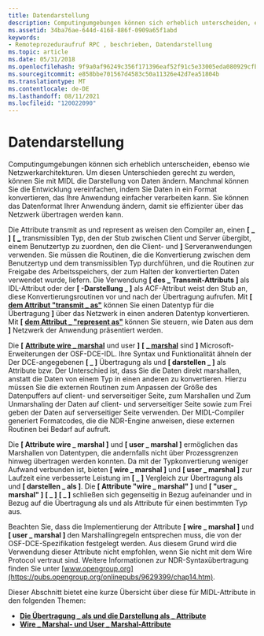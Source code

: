 ```yaml
---
title: Datendarstellung
description: Computingumgebungen können sich erheblich unterscheiden, ebenso wie Netzwerkarchitekturen.
ms.assetid: 34ba76ae-644d-4168-886f-0909a65f1abd
keywords:
- Remoteprozeduraufruf RPC , beschrieben, Datendarstellung
ms.topic: article
ms.date: 05/31/2018
ms.openlocfilehash: 9f9a0af96249c356f171396eaf52f91c5e33005eda080929cfbd8eecde27ffa3
ms.sourcegitcommit: e858bbe701567d4583c50a11326e42d7ea51804b
ms.translationtype: MT
ms.contentlocale: de-DE
ms.lasthandoff: 08/11/2021
ms.locfileid: "120022090"
---
```

# <a name="data-representation"></a>Datendarstellung

Computingumgebungen können sich erheblich unterscheiden, ebenso wie Netzwerkarchitekturen. Um diesen Unterschieden gerecht zu werden, können Sie mit MIDL die Darstellung von Daten ändern. Manchmal können Sie die Entwicklung vereinfachen, indem Sie Daten in ein Format konvertieren, das Ihre Anwendung einfacher verarbeiten kann. Sie können das Datenformat Ihrer Anwendung ändern, damit sie effizienter über das Netzwerk übertragen werden kann.

Die Attribute transmit as und represent as weisen den Compiler an, einen **\[** [**\_**](/windows/desktop/Midl/transmit-as) **\]** **\[** [**\_**](/windows/desktop/Midl/represent-as) transmissiblen Typ, den der Stub zwischen Client und Server übergibt, einem Benutzertyp zu zuordnen, den die Client- und **\]** Serveranwendungen verwenden. Sie müssen die Routinen, die die Konvertierung zwischen dem Benutzertyp und dem transmissiblen Typ durchführen, und die Routinen zur Freigabe des Arbeitsspeichers, der zum Halten der konvertierten Daten verwendet wurde, liefern. Die Verwendung **\[ des \_ Transmit-Attributs \]** als IDL-Attribut oder der **\[ -Darstellung \_ \]** als ACF-Attribut weist den Stub an, diese Konvertierungsroutinen vor und nach der Übertragung aufrufen. Mit **\[** [**dem Attribut "transmit \_ as"**](/windows/desktop/Midl/transmit-as) können Sie einen Datentyp für die Übertragung **\]** über das Netzwerk in einen anderen Datentyp konvertieren. Mit **\[** [**dem Attribut \_ "represent as"**](/windows/desktop/Midl/represent-as) können Sie steuern, wie Daten aus dem **\]** Netzwerk der Anwendung präsentiert werden.

Die **\[** [**Attribute wire \_ marshal**](/windows/desktop/Midl/wire-marshal) und user **\]** **\[** [**\_ marshal**](/windows/desktop/Midl/user-marshal) sind **\]** Microsoft-Erweiterungen der OSF-DCE-IDL. Ihre Syntax und Funktionalität ähneln der Der DCE-angegebenen **\[ \_ \]** Übertragung als und **\[ darstellen \_ \]** als Attribute bzw. Der Unterschied ist, dass Sie die Daten direkt marshallen, anstatt die Daten von einem Typ in einen anderen zu konvertieren. Hierzu müssen Sie die externen Routinen zum Anpassen der Größe des Datenpuffers auf client- und serverseitiger Seite, zum Marshallen und Zum Unmarshaling der Daten auf client- und serverseitiger Seite sowie zum Frei geben der Daten auf serverseitiger Seite verwenden. Der MIDL-Compiler generiert Formatcodes, die die NDR-Engine anweisen, diese externen Routinen bei Bedarf auf aufruft.

Die **\[ Attribute wire \_ marshal \]** und **\[ user \_ marshal \]** ermöglichen das Marshallen von Datentypen, die andernfalls nicht über Prozessgrenzen hinweg übertragen werden konnten. Da mit der Typkonvertierung weniger Aufwand verbunden ist, bieten **\[ wire \_ marshal \]** und **\[ user \_ marshal \]** zur Laufzeit eine verbesserte Leistung im **\[ \_ \]** Vergleich zur Übertragung als und **\[ darstellen \_ als \]**. Die **\[ Attribute "wire \_ marshal" \]** und **\[ "user \_ marshal" \]** **\[ \_ \]** **\[ \_ \]** schließen sich gegenseitig in Bezug aufeinander und in Bezug auf die Übertragung als und als Attribute für einen bestimmten Typ aus.

Beachten Sie, dass die Implementierung der Attribute **\[ wire \_ marshal \]** und **\[ user \_ marshal \]** den Marshallingregeln entsprechen muss, die von der OSF-DCE-Spezifikation festgelegt werden. Aus diesem Grund wird die Verwendung dieser Attribute nicht empfohlen, wenn Sie nicht mit dem Wire Protocol vertraut sind. Weitere Informationen zur NDR-Syntaxübertragung finden Sie unter [www.opengroup.org](https://pubs.opengroup.org/onlinepubs/9629399/chap14.htm).

Dieser Abschnitt bietet eine kurze Übersicht über diese für MIDL-Attribute in den folgenden Themen:

-   [**Die Übertragung \_ als und die Darstellung als \_ Attribute**](the-transmit-as-and-represent-as-attributes.md)
-   [**Wire \_ Marshal- und User \_ Marshal-Attribute**](the-wire-marshal-and-user-marshal-attributes.md)

 

 